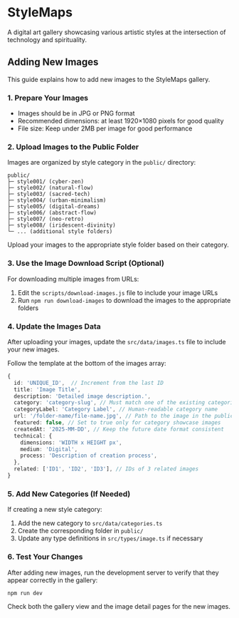 # StyleMaps

A digital art gallery showcasing various artistic styles at the intersection of technology and spirituality.

## Adding New Images

This guide explains how to add new images to the StyleMaps gallery.

### 1. Prepare Your Images

- Images should be in JPG or PNG format
- Recommended dimensions: at least 1920×1080 pixels for good quality
- File size: Keep under 2MB per image for good performance

### 2. Upload Images to the Public Folder

Images are organized by style category in the `public/` directory:

```
public/
├─ style001/ (cyber-zen)
├─ style002/ (natural-flow)
├─ style003/ (sacred-tech)
├─ style004/ (urban-minimalism)
├─ style005/ (digital-dreams)
├─ style006/ (abstract-flow)
├─ style007/ (neo-retro)
├─ style008/ (iridescent-divinity)
└─ ... (additional style folders)
```

Upload your images to the appropriate style folder based on their category.

### 3. Use the Image Download Script (Optional)

For downloading multiple images from URLs:

1. Edit the `scripts/download-images.js` file to include your image URLs
2. Run `npm run download-images` to download the images to the appropriate folders

### 4. Update the Images Data

After uploading your images, update the `src/data/images.ts` file to include your new images.

Follow the template at the bottom of the images array:

```typescript
{
  id: 'UNIQUE_ID',  // Increment from the last ID
  title: 'Image Title',
  description: 'Detailed image description.',
  category: 'category-slug', // Must match one of the existing categories
  categoryLabel: 'Category Label', // Human-readable category name
  url: '/folder-name/file-name.jpg', // Path to the image in the public folder
  featured: false, // Set to true only for category showcase images
  createdAt: '2025-MM-DD', // Keep the future date format consistent
  technical: {
    dimensions: 'WIDTH x HEIGHT px',
    medium: 'Digital',
    process: 'Description of creation process',
  },
  related: ['ID1', 'ID2', 'ID3'], // IDs of 3 related images
}
```

### 5. Add New Categories (If Needed)

If creating a new style category:

1. Add the new category to `src/data/categories.ts`
2. Create the corresponding folder in `public/`
3. Update any type definitions in `src/types/image.ts` if necessary

### 6. Test Your Changes

After adding new images, run the development server to verify that they appear correctly in the gallery:

```
npm run dev
```

Check both the gallery view and the image detail pages for the new images.